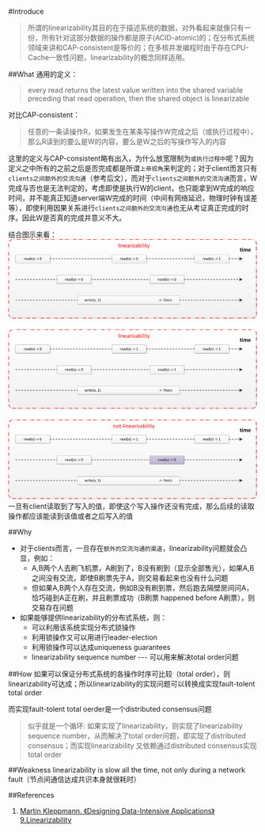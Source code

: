 #Introduce
> 所谓的linearizability其目的在于描述系统的数据，对外看起来就像只有一份，所有针对这部分数据的操作都是原子(ACID-atomic)的；在分布式系统领域来讲和CAP-consistent是等价的；在多核并发编程时由于存在CPU-Cache一致性问题，linearizability的概念同样适用。

##What
通用的定义：
> every read returns the latest value written into the shared variable preceding that read operation, then the shared object is linearizable

对比CAP-consistent：
> 任意的一条读操作R，如果发生在某条写操作W完成之后（或执行过程中），那么R读到的要么是W的内容，要么是W之后的写操作写入的内容

这里的定义与CAP-consistent略有出入，为什么放宽限制为`或执行过程中`呢？因为定义之中所有的之前之后是否完成都是所谓`上帝视角`来判定的；对于client而言只有`clients之间额外的交流沟通`（参考后文），而对于`clients之间额外的交流沟通`而言，W完成与否也是无法判定的，考虑即使是执行W的client，也只能拿到W完成的响应时间，并不能真正知道server端W完成的时间（中间有网络延迟，物理时钟有误差等），即使利用因果关系进行`clients之间额外的交流沟通`也无从考证真正完成的时序。因此W是否真的完成并意义不大。

结合图示来看：
![Alt text](https://github.com/1Feng/learn-distributed-systems/blob/master/theory/consistency/linearizability/images/linearizability.png)
一旦有client读取到了写入的值，即使这个写入操作还没有完成，那么后续的读取操作都应该能读到该值或者之后写入的值


##Why
- 对于clients而言，一旦存在`额外的交流沟通的渠道`，linearizability问题就会凸显，例如：
  - A,B两个人去刷飞机票，A刷到了，B没有刷到（显示全部售光），如果A,B之间没有交流，即使B刷票先于A，则交易看起来也没有什么问题
  - 但如果A,B两个人存在交流，例如B没有刷到票，然后跑去隔壁房间问A，恰巧碰到A正在刷，并且刷票成功（B刷票 happened before A刷票），则交易存在问题
- 如果能够提供linearizability的分布式系统，则：
  - 可以利用该系统实现分布式锁操作
  - 利用锁操作又可以用进行leader-election
  - 利用锁操作可以达成uniqueness guarantees
  - linearizability sequence number --- 可以用来解决total order问题
  

##How
如果可以保证分布式系统的各操作时序可比较（total order），则linearizability可达成；所以linearizability的实现问题可以转换成实现fault-tolent total order 

而实现fault-tolent total oerder是一个distributed consensus问题

> 似乎就是一个循环: 如果实现了linearizability，则实现了linearizability sequence number，从而解决了total order问题，即实现了distributed consensus；而实现linearizability 又依赖通过distributed consensus实现total order


##Weakness
linearizability is slow all the time, not only during a network fault（节点间通信达成共识本身就很耗时）

##References
1. [Martin Kleppmann. 《Designing Data-Intensive Applications》9.Linearizability](http://dataintensive.net/)

